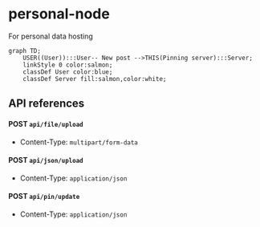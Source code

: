 # personal-node
For personal data hosting

```mermaid
graph TD;
    USER((User)):::User-- New post -->THIS(Pinning server):::Server;
    linkStyle 0 color:salmon;
    classDef User color:blue;
    classDef Server fill:salmon,color:white;
```

## API references
#### POST `api/file/upload`
- Content-Type: `multipart/form-data`

#### POST `api/json/upload`
- Content-Type: `application/json`

#### POST `api/pin/update`
- Content-Type: `application/json`
